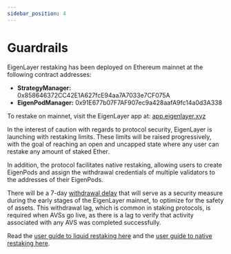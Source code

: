 ```yaml
---
sidebar_position: 4
---
```


# Guardrails

EigenLayer restaking has been deployed on Ethereum mainnet at the following contract addresses:

* **StrategyManager:** 0x858646372CC42E1A627fcE94aa7A7033e7CF075A
* **EigenPodManager:** 0x91E677b07F7AF907ec9a428aafA9fc14a0d3A338

To restake on mainnet, visit the EigenLayer app at: [app.eigenlayer.xyz](https://app.eigenlayer.xyz)

In the interest of caution with regards to protocol security, EigenLayer is launching with restaking limits. These limits will be raised progressively, with the goal of reaching an open and uncapped state where any user can restake any amount of staked Ether.

In addition, the protocol facilitates native restaking, allowing users to create EigenPods and assign the withdrawal credentials of multiple validators to the addresses of their EigenPods.

There will be a 7-day [withdrawal delay](withdrawal-delay.md) that will serve as a security measure during the early stages of the EigenLayer mainnet, to optimize for the safety of assets. This withdrawal lag, which is common in staking protocols, is required when AVSs go live, as there is a lag to verify that activity associated with any AVS was completed successfully.

Read the [user guide to liquid restaking here](https://docs.eigenlayer.xyz/eigenlayer/restaking-guides/restaking-user-guide/liquid-restaking) and the [user guide to native restaking here](https://docs.eigenlayer.xyz/restaking-guides/restaking-user-guide/native-restaking).
